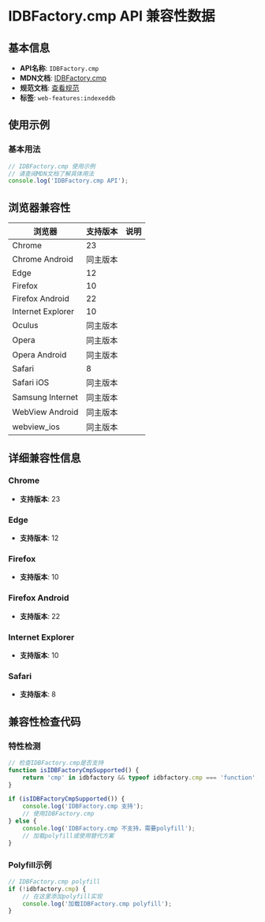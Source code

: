# IDBFactory.cmp API 兼容性数据

## 基本信息

- **API名称**: `IDBFactory.cmp`
- **MDN文档**: [IDBFactory.cmp](https://developer.mozilla.org/docs/Web/API/IDBFactory/cmp)
- **规范文档**: [查看规范](https://w3c.github.io/IndexedDB/#ref-for-dom-idbfactory-cmp①)
- **标签**: `web-features:indexeddb`

## 使用示例

### 基本用法

```javascript
// IDBFactory.cmp 使用示例
// 请查阅MDN文档了解具体用法
console.log('IDBFactory.cmp API');
```

## 浏览器兼容性

| 浏览器 | 支持版本 | 说明 |
|--------|----------|------|
| Chrome | 23 |  |
| Chrome Android | 同主版本 |  |
| Edge | 12 |  |
| Firefox | 10 |  |
| Firefox Android | 22 |  |
| Internet Explorer | 10 |  |
| Oculus | 同主版本 |  |
| Opera | 同主版本 |  |
| Opera Android | 同主版本 |  |
| Safari | 8 |  |
| Safari iOS | 同主版本 |  |
| Samsung Internet | 同主版本 |  |
| WebView Android | 同主版本 |  |
| webview_ios | 同主版本 |  |

## 详细兼容性信息

### Chrome

- **支持版本**: 23

### Edge

- **支持版本**: 12

### Firefox

- **支持版本**: 10

### Firefox Android

- **支持版本**: 22

### Internet Explorer

- **支持版本**: 10

### Safari

- **支持版本**: 8

## 兼容性检查代码

### 特性检测

```javascript
// 检查IDBFactory.cmp是否支持
function isIDBFactoryCmpSupported() {
    return 'cmp' in idbfactory && typeof idbfactory.cmp === 'function';
}

if (isIDBFactoryCmpSupported()) {
    console.log('IDBFactory.cmp 支持');
    // 使用IDBFactory.cmp
} else {
    console.log('IDBFactory.cmp 不支持，需要polyfill');
    // 加载polyfill或使用替代方案
}
```

### Polyfill示例

```javascript
// IDBFactory.cmp polyfill
if (!idbfactory.cmp) {
    // 在这里添加polyfill实现
    console.log('加载IDBFactory.cmp polyfill');
}
```

